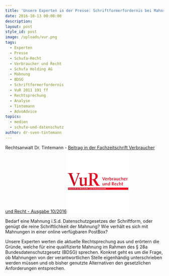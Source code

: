 ```yaml
---
title: 'Unsere Experten in der Presse: Schriftformerfordernis bei Mahnschreiben i.S.d. § 28a BSDG'
date: 2016-10-13 00:00:00
description:
layout: post
style_id: post
image: /uploads/vur.png
tags:
  - Experten
  - Presse
  - Schufa-Recht
  - Verbraucher und Recht
  - Schufa Holding AG
  - Mahnung
  - BDSG
  - Schriftformerfordernis
  - VuR 2011 191 ff
  - Rechtsprechung
  - Analyse
  - Tintemann
  - AdvoAdvice
topics:
  - medien
  - schufa-und-datenschutz
author: dr-sven-tintemann
---
```



Rechtsanwalt Dr. Tintemann - [Beitrag in der Fachzeitschrift Verbraucher und Recht - Ausgabe 10/2016](/uploads/tintemann-de/VuR-2016-388-ff.-Mahnschreiben-und-Schriftformerfordernis.pdf)[![VUR Logo - Fremde Marke](/uploads/versions/vur---x----200-200x---.png)](/uploads/tintemann-de/VuR-2016-388-ff.-Mahnschreiben-und-Schriftformerfordernis.pdf)

Bedarf eine Mahnung i.S.d. Datenschutzgesetzes der Schriftform, oder gen&uuml;gt die reine Schriftlichkeit der Mahnung? Wie verh&auml;lt es sich mit Mahnungen in einer online verf&uuml;gbaren PostBox?

Unsere Experten werten die aktuelle Rechtsprechung aus und er&ouml;rtern die Gr&uuml;nde, welche f&uuml;r eine qualifizierte Mahnung im Rahmen des &sect; 28a Bundesdatenschutzgesetz (BDSG) sprechen. Konkret geht es um die Frage, ob Mahnungen von der verantwortlichen Stelle eigenh&auml;ndig unterschrieben werden m&uuml;ssen und ob bisher genutzte Alternativen den gesetzlichen Anforderungen entsprechen.